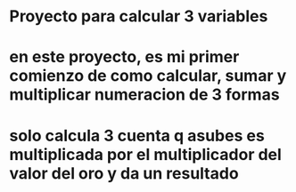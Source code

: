 # Proyecto para calcular 3 variables
# en este proyecto, es mi primer comienzo de como calcular, sumar y multiplicar numeracion de 3 formas
# solo calcula 3 cuenta q asubes es multiplicada por el multiplicador del valor del oro y da un resultado